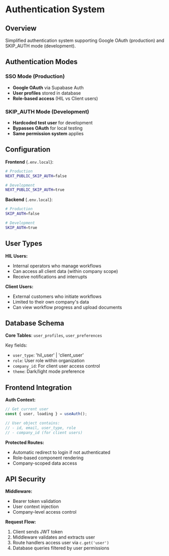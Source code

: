 # Authentication System

## Overview

Simplified authentication system supporting Google OAuth (production) and SKIP_AUTH mode (development).

## Authentication Modes

### SSO Mode (Production)
- **Google OAuth** via Supabase Auth
- **User profiles** stored in database
- **Role-based access** (HIL vs Client users)

### SKIP_AUTH Mode (Development)
- **Hardcoded test user** for development
- **Bypasses OAuth** for local testing
- **Same permission system** applies

## Configuration

**Frontend** (`.env.local`):
```bash
# Production
NEXT_PUBLIC_SKIP_AUTH=false

# Development  
NEXT_PUBLIC_SKIP_AUTH=true
```

**Backend** (`.env.local`):
```bash
# Production
SKIP_AUTH=false

# Development
SKIP_AUTH=true
```

## User Types

**HIL Users:**
- Internal operators who manage workflows
- Can access all client data (within company scope)
- Receive notifications and interrupts

**Client Users:**
- External customers who initiate workflows
- Limited to their own company's data
- Can view workflow progress and upload documents

## Database Schema

**Core Tables**: `user_profiles`, `user_preferences`

Key fields:
- `user_type`: 'hil_user' | 'client_user'
- `role`: User role within organization
- `company_id`: For client user access control
- `theme`: Dark/light mode preference

## Frontend Integration

**Auth Context:**
```typescript
// Get current user
const { user, loading } = useAuth();

// User object contains:
// - id, email, user_type, role
// - company_id (for client users)
```

**Protected Routes:**
- Automatic redirect to login if not authenticated
- Role-based component rendering
- Company-scoped data access

## API Security

**Middleware:**
- Bearer token validation
- User context injection
- Company-level access control

**Request Flow:**
1. Client sends JWT token
2. Middleware validates and extracts user
3. Route handlers access user via `c.get('user')`
4. Database queries filtered by user permissions